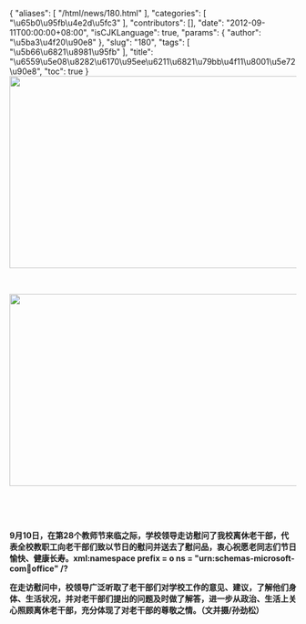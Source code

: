 {
    "aliases": [
        "/html/news/180.html"
    ],
    "categories": [
        "\u65b0\u95fb\u4e2d\u5fc3"
    ],
    "contributors": [],
    "date": "2012-09-11T00:00:00+08:00",
    "isCJKLanguage": true,
    "params": {
        "author": "\u5ba3\u4f20\u90e8"
    },
    "slug": "180",
    "tags": [
        "\u5b66\u6821\u8981\u95fb"
    ],
    "title": "\u6559\u5e08\u8282\u6170\u95ee\u6211\u6821\u79bb\u4f11\u8001\u5e72\u90e8",
    "toc": true
}
**<img
    src="https://cdn.tfls.online/mirror/full/dc72ffcd55f6f59f2a653ae04a8d082ac10ad2e0.jpg"
    style="display:block;margin-left:auto;margin-right:auto;"
    decoding="async"
    fetchpriority="auto"
    loading="lazy"
    height="337"
    width="600"
/>**

 

**<img
    src="https://cdn.tfls.online/mirror/full/402dd5e85cb78db0245527d8adfb3d19c9049bf1.jpg"
    style="display:block;margin-left:auto;margin-right:auto;"
    decoding="async"
    fetchpriority="auto"
    loading="lazy"
    height="337"
    width="600"
/>**

 

 

**9月10日，在第28个教师节来临之际，学校领导走访慰问了我校离休老干部，代表全校教职工向老干部们致以节日的慰问并送去了慰问品，衷心祝愿老同志们节日愉快、健康长寿。xml:namespace prefix = o ns = "urn:schemas-microsoft-com:office:office" /?**

**在走访慰问中，校领导广泛听取了老干部们对学校工作的意见、建议，了解他们身体、生活状况，并对老干部们提出的问题及时做了解答，进一步从政治、生活上关心照顾离休老干部，充分体现了对老干部的尊敬之情。（文并摄/孙劲松）**

 

